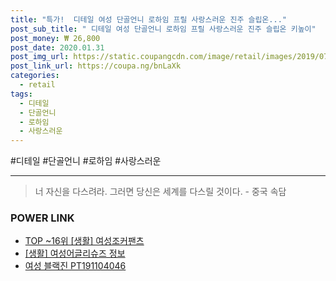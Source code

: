 ```yaml
--- 
title: "특가!  디테일 여성 단골언니 로하임 프릴 사랑스러운 진주 슬립온..." 
post_sub_title: " 디테일 여성 단골언니 로하임 프릴 사랑스러운 진주 슬립온 키높이" 
post_money: ₩ 26,800 
post_date: 2020.01.31 
post_img_url: https://static.coupangcdn.com/image/retail/images/2019/07/22/15/9/dfafe6a6-8fa2-4ff1-a901-04f456683a75.jpg 
post_link_url: https://coupa.ng/bnLaXk 
categories: 
  - retail 
tags: 
  - 디테일 
  - 단골언니 
  - 로하임 
  - 사랑스러운 
--- 
```

  #디테일 #단골언니 #로하임 #사랑스러운 
<hr> 

> 너 자신을 다스려라. 그러면 당신은 세계를 다스릴 것이다. - 중국 속담 


### POWER LINK

* <a href="https://blog.naver.com/fasyy4321/221782333558" target="_blank"> TOP ~16위 [생활] 여성조커팬츠</a>
* <a href="https://blog.naver.com/santokki14/221770022868" target="_blank"> [생활] 여성어글리슈즈 정보 </a>
* <a href="https://blog.naver.com/fasyy4321/221785721951" target="_blank">여성 블랙진 PT191104046</a>
